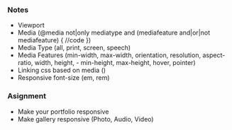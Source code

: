 ### Notes
- Viewport
- Media (@media not|only mediatype and (mediafeature and|or|not mediafeature) { //code })
- Media Type (all, print, screen, speech)
- Media Features (min-width, max-width, orientation, resolution, aspect-ratio, width, height, - min-height, max-height, hover, pointer)
- Linking css based on media ()
- Responsive font-size (em, rem)
### Asignment
- Make your portfolio responsive
- Make gallery responsive (Photo, Audio, Video)
 